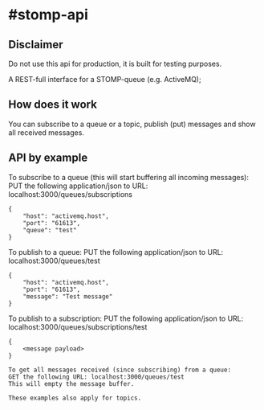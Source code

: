 #stomp-api
=====

## Disclaimer
Do not use this api for production, it is built for testing purposes.

A REST-full interface for a STOMP-queue (e.g. ActiveMQ);

## How does it work
You can subscribe to a queue or a topic, publish (put) messages and show all received messages.

## API by example
To subscribe to a queue (this will start buffering all incoming messages):
PUT the following application/json to URL: localhost:3000/queues/subscriptions
```
{
	"host": "activemq.host",
	"port": "61613",
	"queue": "test"
}
```

To publish to a queue:
PUT the following application/json to URL: localhost:3000/queues/test
```
{
	"host": "activemq.host",
	"port": "61613",
	"message": "Test message"
}
```

To publish to a subscription:
PUT the following application/json to URL: localhost:3000/queues/subscriptions/test
```
{
	<message payload>
}

To get all messages received (since subscribing) from a queue:
GET the following URL: localhost:3000/queues/test
This will empty the message buffer.

These examples also apply for topics.
